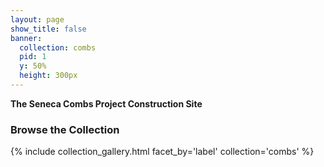 ```yaml
---
layout: page
show_title: false
banner:
  collection: combs
  pid: 1
  y: 50%
  height: 300px
---
```


__The Seneca Combs Project Construction Site__

### Browse the Collection

{% include collection_gallery.html facet_by='label' collection='combs' %}
